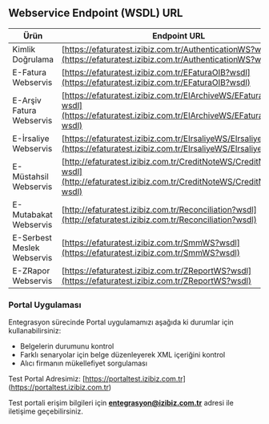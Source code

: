 ## Webservice Endpoint (WSDL) URL

Ürün | Endpoint URL
--------- | -----------
Kimlik Doğrulama | [https://efaturatest.izibiz.com.tr/AuthenticationWS?wsdl](https://efaturatest.izibiz.com.tr/AuthenticationWS?wsdl)
E-Fatura Webservis | [https://efaturatest.izibiz.com.tr/EFaturaOIB?wsdl](https://efaturatest.izibiz.com.tr/EFaturaOIB?wsdl)
E-Arşiv Fatura Webservis | [https://efaturatest.izibiz.com.tr/EIArchiveWS/EFaturaArchive?wsdl](https://efaturatest.izibiz.com.tr/EIArchiveWS/EFaturaArchive?wsdl)
E-İrsaliye Webservis | [https://efaturatest.izibiz.com.tr/EIrsaliyeWS/EIrsaliye?wsdl](https://efaturatest.izibiz.com.tr/EIrsaliyeWS/EIrsaliye?wsdl)
E-Müstahsil Webservis | [http://efaturatest.izibiz.com.tr/CreditNoteWS/CreditNote?wsdl](http://efaturatest.izibiz.com.tr/CreditNoteWS/CreditNote?wsdl)
E-Mutabakat Webservis | [http://efaturatest.izibiz.com.tr/Reconciliation?wsdl](http://efaturatest.izibiz.com.tr/Reconciliation?wsdl)
E-Serbest Meslek Webservis | [https://efaturatest.izibiz.com.tr/SmmWS?wsdl](https://efaturatest.izibiz.com.tr/SmmWS?wsdl)
E-ZRapor Webservis | [https://efaturatest.izibiz.com.tr/ZReportWS?wsdl](https://efaturatest.izibiz.com.tr/ZReportWS?wsdl)



### Portal Uygulaması
Entegrasyon sürecinde Portal uygulamamızı aşağıda ki durumlar için kullanabilirsiniz:

* Belgelerin durumunu kontrol
* Farklı senaryolar için belge düzenleyerek XML içeriğini kontrol
* Alıcı firmanın mükellefiyet sorgulaması

Test Portal Adresimiz: [https://portaltest.izibiz.com.tr] (https://portaltest.izibiz.com.tr)

Test portali erişim bilgileri için **entegrasyon@izibiz.com.tr** adresi ile iletişime geçebilirsiniz.
